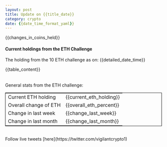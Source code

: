 ```yaml
---
layout: post
title: Update on {{title_date}}
category: crypto
date: {{date_time_format_yaml}}
---
```


{{changes_in_coins_held}}

#### Current holdings from the ETH Challenge

The holding from the 10 ETH challenge as on: {{detailed_date_time}}

{{table_content}}
<br>
<br>
<br>
General stats from the ETH challenge:

<table style="border:1px solid black;margin-left:auto;margin-right:auto;">
	<tbody>
	<tr>
		<td>Current ETH holding</td>
		<td>{{current_eth_holding}}</td>
	</tr>
	<tr>
		<td>Overall change of ETH</td>
		<td>{{overall_eth_percent}}</td>
	</tr>
	<tr>
		<td>Change in last week</td>
		<td>{{change_last_week}}</td>
	</tr>
	<tr>
		<td>Change in last month</td>
		<td>{{change_last_month}}</td>
	</tr>
	</tbody>
</table>

<br>
Follow live tweets [here](https://twitter.com/vigilantcrypto1)
<br>
<br>
